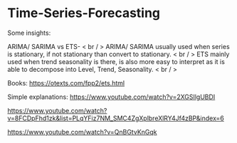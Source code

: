 # Time-Series-Forecasting

Some insights:

ARIMA/ SARIMA  vs ETS- < br / >
ARIMA/ SARIMA usually used when series is stationary, if not stationary than convert to stationary. < br / >
ETS mainly used when trend seasonality is there, is also more easy to interpret as it is able to decompose into Level, Trend, Seasonality. < br / >



Books:
https://otexts.com/fpp2/ets.html


Simple explanations:
https://www.youtube.com/watch?v=2XGSIlgUBDI 

https://www.youtube.com/watch?v=8FCDpFhd1zk&list=PLqYFiz7NM_SMC4ZgXplbreXlRY4Jf4zBP&index=6

https://www.youtube.com/watch?v=QnBGtvKnGqk
